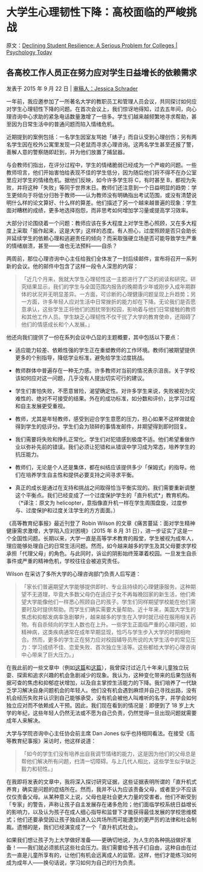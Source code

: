 # 大学生心理韧性下降：高校面临的严峻挑战

原文：[Declining Student Resilience: A Serious Problem for Colleges | Psychology Today](https://www.psychologytoday.com/us/blog/freedom-to-learn/201509/declining-student-resilience-a-serious-problem-for-colleges)

## 各高校工作人员正在努力应对学生日益增长的依赖需求

发表于 2015 年 9 月 22 日 | [审稿人：Jessica Schrader](https://www.psychologytoday.com/us/docs/editorial-process)

一年前，我应邀参加了一所著名大学的教职员工和管理人员会议，共同探讨如何应对学生心理韧性下降的问题。在首次会议上，我们惊讶地得知，过去五年间，向心理咨询中心求助的紧急电话数量激增了一倍多。学生们越来越频繁地寻求帮助，甚至因为日常生活中的普通问题而陷入情绪危机。

近期提到的案例包括：一名学生因室友骂她「婊子」而自认受到心理创伤；另有两名学生因在校外公寓里发现一只老鼠而寻求心理咨询。这两名学生甚至还报了警，善解人意的警察随即赶到，并为他们放置了捕鼠器。

与会教师们指出，在评分过程中，学生的情绪脆弱已经成为一个严峻的问题。一些教师坦言，他们开始害怕给表现不佳的学生低分，因为随后他们将不得不在办公室里应对学生的情绪危机。据他们反映，如今许多学生将 C，有时甚至 B，都视为失败，并将这种「失败」等同于世界末日。教师们还注意到一个日益明显的趋势：学生更倾向于将低分归咎于教师——认为教师没有明确指出考试范围，或没有清楚说明什么样的论文算好、什么样的算差。他们描述了另一个越来越普遍的现象：学生面对糟糕的成绩，更多地选择抱怨，而非思考如何增加学习量或提高学习效率。

大部分讨论围绕着一个问题：教师应该在多大程度上对学生悉心照顾，又在多大程度上采取「振作起来，这是大学」这样的态度。有人担心，过度照顾是否只会助长并延续学生的依赖心理和逃避责任的倾向？而采取强硬立场是否可能导致学生严重的情绪崩溃，甚至——谁也无法预料——自杀？

两周前，那位心理咨询中心主任给我们全体发了一封后续邮件，宣布将召开一系列新的会议。他的邮件中包含了这样一段令人深思的内容：

> 「近几个月来，我就大学生心理韧性这一主题进行了广泛的阅读和研究。研究结果显示，我们的学生与全国范围内报告的晚期青少年或刚步入成年期群体的状况并无明显差异。一方面，可诊断的心理健康问题呈现上升趋势；另一方面，许多年轻人应对生活中日常挫折的能力却在下降。无论我们是否愿意承认，这些学生正将他们的困扰带到校园，影响着与他们日常接触的教师和其他工作人员。学生缺乏心理韧性不仅干扰了大学的教育使命，还阻碍了他们的情感成长和个人发展。」

他还向我们提供了一份在系列会议中凸显的主题概要，其中包括以下要点：

- 适应能力较差、依赖性强的学生正在重塑教师的工作环境。教师们被期望提供更多的个别指导，降低学业标准，避免给学生过度挑战。

- 教师群体中普遍存在一种无力感。许多教师对当前的情况表示沮丧。关于学校该如何应对这一问题，几乎没有人提出切实可行的建议。

- 学生们害怕失败，不愿意冒险，渴望确定性。对许多学生来说，失败被视为灾难性的、绝对不可接受的结果。外在的成功标准，如分数和评价，比学习过程和自主发展更受重视。

- 教师，尤其是年轻教师，感受到迎合学生意愿的压力，担心如果不这样做就会得到学生的低评分。学生们会为琐碎的事情发邮件，并期望得到即时回复。

- 我们需要将失败和挣扎正常化。学生们对犯错感到极度不适。他们希望重做作业以弥补先前的错误。我们必须让犯错和从错误中学习成为常态，培养学生的抗压能力。

- 教师们，无论是个人还是集体，都在纠结应该提供多少「保姆式」的指导。他们在培养学生自主性和提供必要支持之间寻求平衡。

- 真正的成长是通过在支持和挑战之间取得恰当平衡实现的。我们需要重新调整这个平衡点。我们已经变成了一个过度保护学生的「直升机式\*」教育机构。（\*译注：原文为 helicopter，意指像直升机一样在学生周围盘旋，过度参与、过度保护和过度关注学生的方方面面。）

《高等教育纪事报》最近刊登了 Robin Wilson 的文章《痛苦蔓延：面对学生精神健康需求激增，大学陷入应对困境》（2015 年 8 月 31 日），进一步证实了这是一个全国性问题。长期以来，大学一直是高等学术教育的殿堂，学生被视为成年人，理应能够处理自己的日常生活问题。然而，如今越来越多的学生及其父母要求学校承担「代理父母」的角色。与此同时，诉讼的阴影始终笼罩着校园。一旦发生自杀事件或严重的精神危机，学校往往会被追究责任。

Wilson 在采访了多所大学的心理咨询部门负责人后写道：

> 「家长们普遍期望大学能够提供即时、专业且持续的心理健康服务。这种期望不无道理，毕竟大多数父母仍在适应子女不再每晚回家的新生活，他们希望大学能像他们一样悉心照顾自己的孩子。学生们同样期望学校能在他们需要时及时提供帮助。而学生们确实需要大量帮助。近十年来，美国大学生的焦虑和抑郁发病率急剧攀升，越来越多的学生在入学时就已经在服用相关药物。有自杀倾向的学生人数也在上升。一些学生正面临严重的心理问题，如精神病，这类疾病通常在成年早期显现，恰巧与学生步入大学的时期相吻合。然而，更多的学生正在努力应对校园辅导员所说的大学生活中的常见压力：学习成绩不佳、恋爱失败、首次独立生活等。这些都给大学的心理咨询中心带来了巨大压力。」

在我此前的一些文章中（例如[这篇](https://www.psychologytoday.com/us/blog/freedom-learn/201001/the-decline-play-and-rise-in-childrens-mental-disorders)和[这篇](https://www.psychologytoday.com/us/blog/freedom-learn/201112/how-children-learn-bravery-in-age-overprotection)），我曾探讨过近几十年来儿童独立玩耍、探索和追求兴趣的机会急剧减少的现象。我认为，这种变化带来的后果包括有据可查的焦虑和抑郁症状增加，以及自主掌控生活能力的下降。我们培养了一代缺乏学习解决自身问题机会的年轻人。他们没有机会遇到麻烦并自己寻找出路，没有机会经历失败并认识到自己能够承受，没有机会被他人叫难听的名字，并学会如何独立应对而不依赖成人干预。因此，我们现在看到的情况是：即便到了 18 岁上大学的年纪，这些年轻人仍然无法或不愿为自己负责，仍然觉得一旦出现问题就需要成年人来解决。

大学与学院咨询中心主任协会前主席 Dan Jones 似乎也持相同看法。在接受《高等教育纪事报》采访时，他这样说道：

> 「如今的学生们没有培养出自我调节情绪的能力，这是因为他们的父母总是帮他们解决所有问题，扫清一切障碍。与上几代人相比，这些学生似乎缺乏毅力和韧性。」

在我即将发表的文章中，我将深入探讨研究证据，这些证据表明所谓的「直升机式养育」确实是问题的症结所在。然而，我并不认为应该责备父母，或者至少不应该仅仅责备父母。从某种意义上说，父母也是社会更大力量的受害者。他们不断受到「专家」的警告，声称让孩子自主发展存在诸多危险；他们面临学校系统日益增长的影响力，以及认为孩子在成人细心指导和监督下才能获得最佳发展的学校思维模式；他们还要承受因让孩子独自进入公共场所而可能遭受的更严厉的法律和社会制裁。遗憾的是，我们已经演变成了一个「直升机式社会」。

如果我们想让孩子为上大学做好准备——更确切地说，为人生的各种挑战做好准备！——我们就必须抵抗这些社会压力。我们需要给予孩子们自由，这种自由在过去一直是儿童所享有的，让他们有机会远离成人的监管。这样，他们才能练习如何成为成年人——换句话说，学习如何为自己的行为负责。